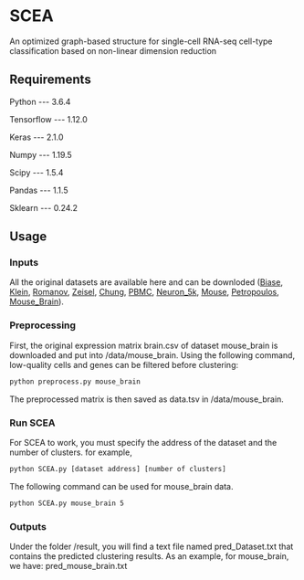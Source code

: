 # SCEA
An optimized graph-based structure for single-cell RNA-seq cell-type classification based on non-linear dimension reduction

## Requirements
Python --- 3.6.4

Tensorflow --- 1.12.0

Keras --- 2.1.0

Numpy --- 1.19.5

Scipy --- 1.5.4

Pandas --- 1.1.5

Sklearn --- 0.24.2

## Usage
### Inputs
All the original datasets are available here and can be downloded ([Biase](https://www.ncbi.nlm.nih.gov/geo/query/acc.cgi?acc=GSE57249), [Klein](https://www.ncbi.nlm.nih.gov/geo/query/acc.cgi?acc=GSE65525), [Romanov](https://www.ncbi.nlm.nih.gov/geo/query/acc.cgi?acc=GSE74672), [Zeisel](https://www.ncbi.nlm.nih.gov/geo/query/acc.cgi?acc=GSE60361), [Chung](https://www.ncbi.nlm.nih.gov/geo/query/acc.cgi?acc=GSE75688), [PBMC](https://support.10xgenomics.com/single-cell-gene-expression/datasets/2.1.0/pbmc4k), [Neuron_5k](https://cf.10xgenomics.com/samples/cell-exp/6.0.0/SC3_v3_NextGem_DI_Neurons_5K_SC3_v3_NextGem_DI_Neurons_5K/SC3_v3_NextGem_DI_Neurons_5K_SC3_v3_NextGem_DI_Neurons_5K_web_summary.html), [Mouse](https://figshare.com/s/865e694ad06d5857db4b), [Petropoulos](https://www.ebi.ac.uk/arrayexpress/exp), [Mouse_Brain](https://www.10xgenomics.com/resources/datasets/mouse-tissue-microarray-in-3x3-layout-with-2-mm-edge-to-edge-spacing-ffpe-2-standard)).

### Preprocessing
First, the original expression matrix brain.csv of dataset mouse_brain is downloaded and put into /data/mouse_brain. Using the following command, low-quality cells and genes can be filtered before clustering:
```Bash
python preprocess.py mouse_brain
```
The preprocessed matrix is then saved as data.tsv in /data/mouse_brain.

### Run SCEA
For SCEA to work, you must specify the address of the dataset and the number of clusters. for example, 
```Bash
python SCEA.py [dataset address] [number of clusters]
```
The following command can be used for mouse_brain data.
```Bash
python SCEA.py mouse_brain 5
```
### Outputs
Under the folder /result, you will find a text file named pred_Dataset.txt that contains the predicted clustering results.
As an example, for mouse_brain, we have:
pred_mouse_brain.txt
